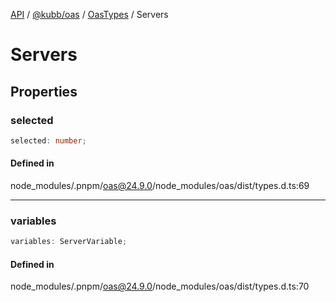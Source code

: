 [API](../../../../../packages.md) / [@kubb/oas](../../../index.md) / [OasTypes](../index.md) / Servers

# Servers

## Properties

### selected

```ts
selected: number;
```

#### Defined in

node\_modules/.pnpm/oas@24.9.0/node\_modules/oas/dist/types.d.ts:69

***

### variables

```ts
variables: ServerVariable;
```

#### Defined in

node\_modules/.pnpm/oas@24.9.0/node\_modules/oas/dist/types.d.ts:70
